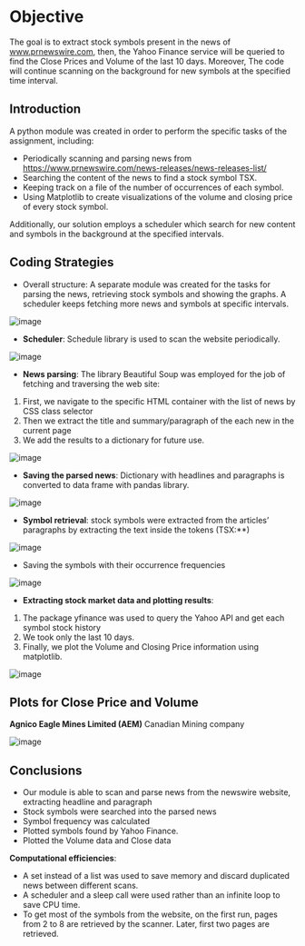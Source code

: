 # Objective
The goal is to extract stock symbols present in the news of www.prnewswire.com,  then, the Yahoo Finance service will be queried to find the Close Prices and Volume of the last 10 days. Moreover, The code will continue scanning on the background for new symbols at the specified time interval.

## Introduction
A python module was created in order to perform the specific tasks of the assignment, including:
- Periodically scanning and parsing news from https://www.prnewswire.com/news-releases/news-releases-list/
- Searching the content of the news to find a stock symbol TSX.
- Keeping track on a file of the number of occurrences of each symbol.
- Using Matplotlib to create visualizations of the volume and closing price of every stock symbol.

Additionally, our solution employs a scheduler which search for new content and symbols in the background at the specified intervals.

## Coding Strategies

- Overall structure: A separate module was created for the tasks for parsing the news, retrieving stock symbols and showing the graphs. A scheduler keeps fetching more news and symbols at specific intervals.

![image](https://user-images.githubusercontent.com/62516990/148603422-6433b626-4d91-4bd3-b490-e8015b7448fa.png)

- <b>Scheduler</b>: Schedule library is used to scan the website periodically.

![image](https://user-images.githubusercontent.com/62516990/148603565-8685fa02-cf0c-4336-95f5-77e48d6936a3.png)

- <b>News parsing</b>: The library Beautiful Soup was employed for the job of fetching and traversing the web site:
1. First, we navigate to the specific HTML container with the list of news by CSS class selector
2. Then we extract the title and summary/paragraph of the each new in the current page
3. We add the results to a dictionary for future use.

![image](https://user-images.githubusercontent.com/62516990/148603689-20ed96a6-5c79-473a-966c-9c74deb65218.png)

- <b>Saving the parsed news</b>: Dictionary with headlines and paragraphs is converted to data frame with pandas library.

![image](https://user-images.githubusercontent.com/62516990/148603787-1f78774b-ad1a-4a3e-99c0-7dad15f7145e.png)

- <b>Symbol retrieval</b>: stock symbols were extracted from the articles’ paragraphs by extracting the text inside the tokens (TSX:**)

![image](https://user-images.githubusercontent.com/62516990/148603862-306e32e3-8b3e-4dfd-aeb1-78c857c6fb85.png)

- Saving the symbols with their occurrence frequencies

![image](https://user-images.githubusercontent.com/62516990/148603903-9020eb63-24be-448b-9906-cdb9902d5174.png)

- <b>Extracting stock market data and plotting results</b>:
1. The package yfinance was used to query the Yahoo API and get each symbol stock history
2. We took only the last 10 days.
3. Finally, we plot the Volume and Closing Price information using matplotlib.

![image](https://user-images.githubusercontent.com/62516990/148603986-036e2fd9-4476-400a-a5ad-94d86b65f253.png)

## Plots for Close Price and Volume

<b>Agnico Eagle Mines Limited (AEM)</b>
Canadian Mining company

![image](https://user-images.githubusercontent.com/62516990/148604088-0548ba78-43ec-4eb3-8747-e6f505083c79.png)

## Conclusions
- Our module is able to scan and parse news from the newswire website, extracting headline and paragraph
- Stock symbols were searched into the parsed news
- Symbol frequency was calculated
- Plotted symbols found by Yahoo Finance.
- Plotted the Volume data and Close data

<b> Computational efficiencies</b>:
- A set instead of a list was used to save memory and discard duplicated news between different scans. 
- A scheduler and a sleep call were used rather than an infinite loop to save CPU time.
- To get most of the symbols from the website, on the first run, pages from 2 to 8 are retrieved by the scanner. Later, first two pages are retrieved. 


